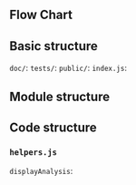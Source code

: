 ## Flow Chart
## Basic structure
`doc/`:
`tests/`:
`public/`:
`index.js`:

## Module structure
<!-- image -->
## Code structure
<!-- modules -->
### `helpers.js`
`displayAnalysis`: